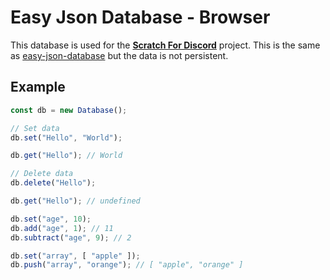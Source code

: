 # Easy Json Database - Browser

This database is used for the **[Scratch For Discord](https://github.com/Androz2091/scratch-for-discord)** project.
This is the same as [easy-json-database](https://github.com/Androz2091/easy-json-database) but the data is not persistent.

## Example

```js
const db = new Database();

// Set data
db.set("Hello", "World");

db.get("Hello"); // World

// Delete data
db.delete("Hello");

db.get("Hello"); // undefined

db.set("age", 10);
db.add("age", 1); // 11
db.subtract("age", 9); // 2

db.set("array", [ "apple" ]);
db.push("array", "orange"); // [ "apple", "orange" ]
```
